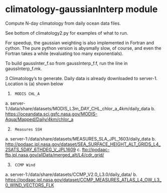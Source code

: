 # climatology-gaussianInterp module

Compute N-day climatology from daily ocean data files.

See bottom of climatology2.py for examples of what to run.

For speedup, the gaussian weighting is also implemented in Fortran
and cython.  The pure python version is abysmally slow, of course,
and even the Fortran takes a while (evaluating too many exponentials).

To build gaussInter_f.so from gaussInterp_f.f, run the line in
gaussInterp_f.mk.



3 Climatology’s to generate. Daily data is already downloaded to server-1. Location is (a) shown below
 
1.      MODIS CHL_A
a.      server-1:/data/share/datasets/MODIS_L3m_DAY_CHL_chlor_a_4km/daily_data
b.      https://oceandata.sci.gsfc.nasa.gov/MODIS-Aqua/Mapped/Daily/4km/chlor_a

2.      Measures SSH
a.      server-1:/data/share/datasets/MEASURES_SLA_JPL_1603/daily_data
b.      http://podaac.jpl.nasa.gov/dataset/SEA_SURFACE_HEIGHT_ALT_GRIDS_L4_2SATS_5DAY_6THDEG_V_JPL1609
c.       ftp://podaac-ftp.jpl.nasa.gov/allData/merged_alt/L4/cdr_grid/

3.      CCMP Wind
a.      server-1:/data/share/datasets/CCMP_V2.0_L3.0/daily_data/
b.      https://podaac.jpl.nasa.gov/dataset/CCMP_MEASURES_ATLAS_L4_OW_L3_0_WIND_VECTORS_FLK
 


